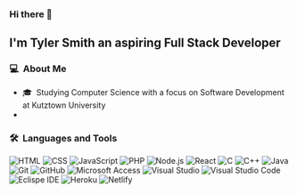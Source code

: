 ### Hi there 👋

## I'm Tyler Smith an aspiring Full Stack Developer

### 💻 &nbsp;About Me

- 🎓&nbsp; Studying Computer Science with a focus on Software Development at Kutztown University
- 

### 🛠 &nbsp;Languages and Tools

  ![HTML](https://img.shields.io/badge/-HTML-333333?style=flat&logo=HTML5)
  ![CSS](https://img.shields.io/badge/-CSS-333333?style=flat&logo=CSS3&logoColor=1572B6)
  ![JavaScript](https://img.shields.io/badge/-JavaScript-333333?style=flat&logo=javascript)
  ![PHP](https://img.shields.io/badge/-PHP-333333?style=flat&logo=php)
  ![Node.js](https://img.shields.io/badge/-Node.js-333333?style=flat&logo=node.js)
  ![React](https://img.shields.io/badge/-React-333333?style=flat&logo=react)
  ![C](https://img.shields.io/badge/-C-333333?style=flat&logo=c)
  ![C++](https://img.shields.io/badge/-C++-333333?style=flat&logo=c%2B%2B)
  ![Java](https://img.shields.io/badge/-Java-333333?style=flat&logo=java)
  ![Git](https://img.shields.io/badge/-Git-333333?style=flat&logo=git)
  ![GitHub](https://img.shields.io/badge/-GitHub-333333?style=flat&logo=github)
  ![Microsoft Access](https://img.shields.io/badge/-Microsoft%20Access-333333?style=flat&logo=microsoft-access)
  ![Visual Studio](https://img.shields.io/badge/-Visual%20Studio-333333?style=flat&logo=visual-studio)
  ![Visual Studio Code](https://img.shields.io/badge/-Visual%20Studio%20Code-333333?style=flat&logo=visual-studio-code)
  ![Eclispe IDE](https://img.shields.io/badge/-Eclispe%20IDE-333333?style=flat&logo=eclipse-ide)
  ![Heroku](https://img.shields.io/badge/-Heroku-333333?style=flat&logo=heroku)
  ![Netlify](https://img.shields.io/badge/-Netlify-333333?style=flat&logo=Netlify)


  <!--
**DevTyler62/DevTyler62** is a ✨ _special_ ✨ repository because its `README.md` (this file) appears on your GitHub profile.

Here are some ideas to get you started:

- 🔭 I’m currently working on ...
- 🌱 I’m currently learning ...
- 👯 I’m looking to collaborate on ...
- 🤔 I’m looking for help with ...
- 💬 Ask me about ...
- 📫 How to reach me: ...
- 😄 Pronouns: ...
- ⚡ Fun fact: ...
-->


